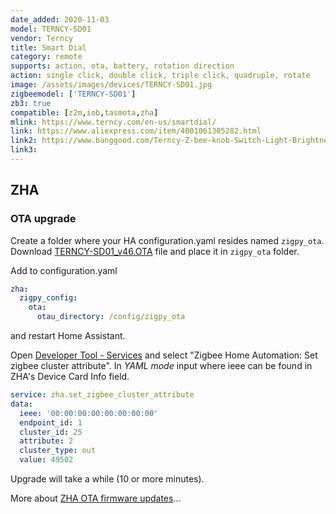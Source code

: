 ```yaml
---
date_added: 2020-11-03
model: TERNCY-SD01
vendor: Terncy
title: Smart Dial
category: remote
supports: action, ota, battery, rotation direction
action: single click, double click, triple click, quadruple, rotate
image: /assets/images/devices/TERNCY-SD01.jpg
zigbeemodel: ['TERNCY-SD01']
zb3: true
compatible: [z2m,iob,tasmota,zha]
mlink: https://www.terncy.com/en-us/smartdial/
link: https://www.aliexpress.com/item/4001061305282.html
link2: https://www.banggood.com/Terncy-Z-bee-knob-Switch-Light-Brightness-Adjustable-Phone-Remote-Controling-Smart-Switch-For-Smart-Home-From-System-p-1699055.html
link3: 
---
```


## ZHA
### OTA upgrade 

Create a folder where your HA configuration.yaml resides named `zigpy_ota`. Download [TERNCY-SD01_v46.OTA](https://github.com/Koenkk/zigbee-OTA/raw/master/images/Terncy/TERNCY-SD01_v46.OTA) file and place it in `zigpy_ota` folder.

Add to configuration.yaml

```yaml
zha:
  zigpy_config:  
    ota:
      otau_directory: /config/zigpy_ota
```
and restart Home Assistant.

Open [Developer Tool - Services](https://my.home-assistant.io/redirect/developer_services/) and select "Zigbee Home Automation: Set zigbee cluster attribute". In *YAML mode* input where ieee can be found in ZHA's Device Card Info field.

```yaml
service: zha.set_zigbee_cluster_attribute
data:
  ieee: '00:00:00:00:00:00:00:00'
  endpoint_id: 1
  cluster_id: 25
  attribute: 2
  cluster_type: out
  value: 49502
```

Upgrade will take a while (10 or more minutes). 

More about [ZHA OTA firmware updates](https://www.home-assistant.io/integrations/zha/#ota-firmware-updates)...